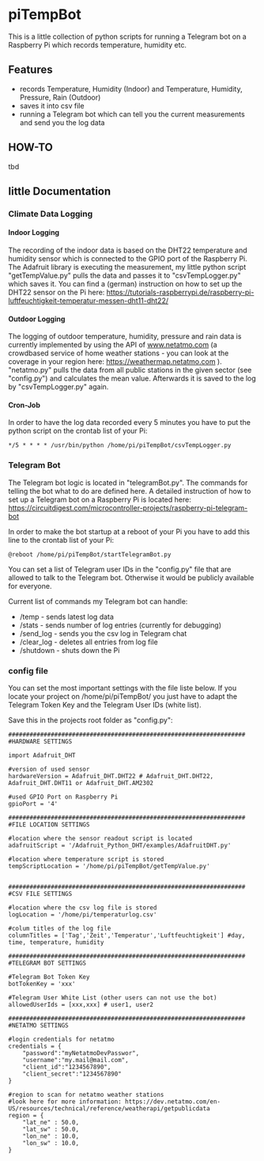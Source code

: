 # piTempBot
This is a little collection of python scripts for running a Telegram bot on a Raspberry Pi which records temperature, humidity etc.
<!--- with a little web interface--->

## Features

*  records Temperature, Humidity (Indoor) and Temperature, Humidity, Pressure, Rain (Outdoor)
*  saves it into csv file
*  running a Telegram bot which can tell you the current measurements and send you the log data
<!---*  has a little web interface to show you the statisics (currently in progress)--->

## HOW-TO

tbd

## little Documentation

### Climate Data Logging

#### Indoor Logging

The recording of the indoor data is based on the DHT22 temperature and humidity sensor which is connected to the GPIO port of the Raspberry Pi. The Adafruit library is executing the measurement, my little python script "getTempValue.py" pulls the data and passes it to "csvTempLogger.py" which saves it.
You can find a (german) instruction on how to set up the DHT22 sensor on the Pi here: https://tutorials-raspberrypi.de/raspberry-pi-luftfeuchtigkeit-temperatur-messen-dht11-dht22/

#### Outdoor Logging

The logging of outdoor temperature, humidity, pressure and rain data is currently implemented by using the API of www.netatmo.com (a crowdbased service of home weather stations - you can look at the coverage in your region here: https://weathermap.netatmo.com ).
"netatmo.py" pulls the data from all public stations in the given sector (see "config.py") and calculates the mean value. Afterwards it is saved to the log by "csvTempLogger.py" again.

#### Cron-Job

In order to have the log data recorded every 5 minutes you have to put the python script on the crontab list of your Pi:
```
*/5 * * * * /usr/bin/python /home/pi/piTempBot/csvTempLogger.py
```

### Telegram Bot

The Telegram bot logic is located in "telegramBot.py". The commands for telling the bot what to do are defined here. A detailed instruction of how to set up a Telegram bot on a Raspberry Pi is located here: https://circuitdigest.com/microcontroller-projects/raspberry-pi-telegram-bot

In order to make the bot startup at a reboot of your Pi you have to add this line to the crontab list of your Pi:
```
@reboot /home/pi/piTempBot/startTelegramBot.py
```

You can set a list of Telegram user IDs in the "config.py" file that are allowed to talk to the Telegram bot. Otherwise it would be publicly available for everyone.

Current list of commands my Telegram bot can handle:
*  /temp - sends latest log data
*  /stats - sends number of log entries (currently for debugging)
*  /send_log - sends you the csv log in Telegram chat
*  /clear_log - deletes all entries from log file
*  /shutdown - shuts down the Pi

### config file

You can set the most important settings with the file liste below. If you locate your project on /home/pi/piTempBot/ you just have to adapt the Telegram Token Key and the Telegram User IDs (white list).

Save this in the projects root folder as "config.py":
```
###################################################################
#HARDWARE SETTINGS

import Adafruit_DHT

#version of used sensor
hardwareVersion = Adafruit_DHT.DHT22 # Adafruit_DHT.DHT22, Adafruit_DHT.DHT11 or Adafruit_DHT.AM2302

#used GPIO Port on Raspberry Pi
gpioPort = '4'

###################################################################
#FILE LOCATION SETTINGS

#location where the sensor readout script is located
adafruitScript = '/Adafruit_Python_DHT/examples/AdafruitDHT.py'

#location where temperature script is stored
tempScriptLocation = '/home/pi/piTempBot/getTempValue.py'


###################################################################
#CSV FILE SETTINGS

#location where the csv log file is stored
logLocation = '/home/pi/temperaturlog.csv'

#colum titles of the log file
columnTitles = ['Tag','Zeit','Temperatur','Luftfeuchtigkeit'] #day, time, temperature, humidity

###################################################################
#TELEGRAM BOT SETTINGS

#Telegram Bot Token Key
botTokenKey = 'xxx'

#Telegram User White List (other users can not use the bot)
allowedUserIds = [xxx,xxx] # user1, user2

###################################################################
#NETATMO SETTINGS

#login credentials for netatmo
credentials = {
	"password":"myNetatmoDevPasswor",
	"username":"my.mail@mail.com",
	"client_id":"1234567890",
	"client_secret":"1234567890"
}

#region to scan for netatmo weather stations
#look here for more information: https://dev.netatmo.com/en-US/resources/technical/reference/weatherapi/getpublicdata
region = {
	"lat_ne" : 50.0,
	"lat_sw" : 50.0,
	"lon_ne" : 10.0,
	"lon_sw" : 10.0,
}
```

